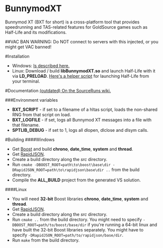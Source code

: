 BunnymodXT
==========

Bunnymod XT (BXT for short) is a cross-platform tool that provides speedrunning and TAS-related features for GoldSource games such as Half-Life and its modifications.

##VAC BAN WARNING: Do NOT connect to servers with this injected, or you might get VAC banned!

#Installation
- Windows: [Is described here.](https://github.com/YaLTeR/BunnymodXT-Injector)
- Linux: Download / build **libBunnymodXT.so** and launch Half-Life with it via **LD_PRELOAD**. [Here's a helper script](http://tastools.readthedocs.org/en/latest/tastools.html#half-life-execution-script) for launching Half-Life from your terminal.

#Documentation
[(outdated) On the SourceRuns wiki.](http://wiki.sourceruns.org/wiki/Bunnymod_XT)

###Environment variables
- **BXT_SCRIPT** - if set to a filename of a hltas script, loads the non-shared RNG from that script on load.
- **BXT_LOGFILE** - if set, logs all Bunnymod XT messages into a file with that filename.
- **SPTLIB_DEBUG** - if set to 1, logs all dlopen, dlclose and dlsym calls.

#Building
####Windows
- Get [Boost](http://www.boost.org/) and build **chrono**, **date_time**, **system** and **thread**.
- Get [RapidJSON](https://github.com/miloyip/rapidjson/).
- Create a build directory along the *src* directory.
- Run `cmake -DBOOST_ROOT=path\to\boost\base\dir -DRapidJSON_ROOT=path\to\rapidjson\base\dir ..` from the build directory.
- Compile the **ALL_BUILD** project from the generated VS solution.

####Linux
- You will need **32-bit** Boost libraries **chrono**, **date_time**, **system** and **thread**.
- Get [RapidJSON](https://github.com/miloyip/rapidjson/).
- Create a build directory along the *src* directory.
- Run `cmake ..` from the build directory. You might need to specify `-DBOOST_ROOT=path/to/boost/base/dir` if you're running a 64-bit linux and have built the 32-bit Boost libraries separately. You might have to specify `-DRapidJSON_ROOT=path/to/rapidjson/base/dir`.
- Run `make` from the build directory.
